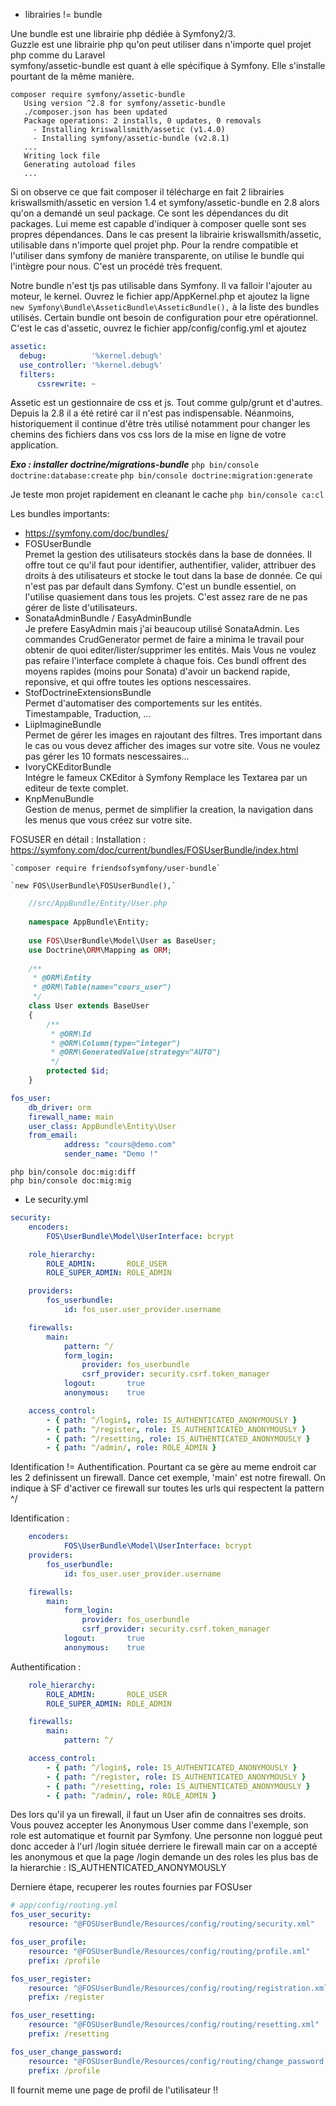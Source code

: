 - librairies != bundle  

 Une bundle est une librairie php dédiée à Symfony2/3.  
 Guzzle est une librairie php qu'on peut utiliser dans n'importe quel projet php comme du Laravel  
 symfony/assetic-bundle est quant à elle spécifique à Symfony. Elle s'installe pourtant de la même manière.
 ```
composer require symfony/assetic-bundle
    Using version ^2.8 for symfony/assetic-bundle
    ./composer.json has been updated
    Package operations: 2 installs, 0 updates, 0 removals
      - Installing kriswallsmith/assetic (v1.4.0) 
      - Installing symfony/assetic-bundle (v2.8.1) 
    ...
    Writing lock file
    Generating autoload files
    ...
```
 Si on observe ce que fait composer il télécharge en fait 2 librairies kriswallsmith/assetic en version 1.4 et symfony/assetic-bundle en 2.8 alors qu'on a demandé un seul package.
 Ce sont les dépendances du dit packages. Lui meme est capable d'indiquer à composer quelle sont ses propres dépendances. Dans le cas present la librairie kriswallsmith/assetic, utilisable dans n'importe quel projet php. Pour la rendre compatible et l'utiliser dans symfony de manière transparente, on utilise le bundle qui l'intègre pour nous.
 C'est un procédé très frequent.
 
 Notre bundle n'est tjs pas utilisable dans Symfony. Il va falloir l'ajouter au moteur, le kernel.
 Ouvrez le fichier app/AppKernel.php et ajoutez la ligne  `new Symfony\Bundle\AsseticBundle\AsseticBundle(),` à la liste des bundles utilisés.
  Certain bundle ont besoin de configuration pour etre opérationnel. C'est le cas d'assetic, ouvrez le fichier app/config/config.yml et ajoutez
  ```yaml
assetic:
    debug:          '%kernel.debug%'
    use_controller: '%kernel.debug%'
    filters:
        cssrewrite: ~
```
Assetic est un gestionnaire de css et js. Tout comme gulp/grunt et d'autres. Depuis la 2.8 il a été retiré car il n'est pas indispensable. Néanmoins, historiquement il continue d'être très utilisé notamment pour changer les chemins des fichiers dans vos css lors de la mise en ligne de votre application. 

**_Exo : installer doctrine/migrations-bundle_**
`php bin/console doctrine:database:create`
`php bin/console doctrine:migration:generate`

Je teste mon projet rapidement en cleanant le cache
`php bin/console ca:cl`

Les bundles importants: 
- https://symfony.com/doc/bundles/
- FOSUserBundle  
  Premet la gestion des utilisateurs stockés dans la base de données. Il offre tout ce qu'il faut pour identifier, authentifier, valider, attribuer des droits à des utilisateurs et stocke le tout dans la base de donnée. Ce qui n'est pas par default dans Symfony.
  C'est un bundle essentiel, on l'utilise quasiement dans tous les projets. C'est assez rare de ne pas gérer de liste d'utilisateurs.
- SonataAdminBundle / EasyAdminBundle  
  Je prefere EasyAdmin mais j'ai beaucoup utilisé SonataAdmin. Les commandes CrudGenerator permet de faire a minima le travail pour obtenir de quoi editer/lister/supprimer les entités. Mais Vous ne voulez pas refaire l'interface complete à chaque fois. Ces bundl offrent des moyens rapides (moins pour Sonata) d'avoir un backend rapide, reponsive, et qui offre toutes les options nescessaires. 
- StofDoctrineExtensionsBundle  
  Permet d'automatiser des comportements sur les entités. Timestampable, Traduction, ...
- LiipImagineBundle  
  Permet de gérer les images en rajoutant des filtres. Tres important dans le cas ou vous devez afficher des images sur votre site. Vous ne voulez pas gérer les 10 formats nescessaires...
- IvoryCKEditorBundle  	
  Intégre le fameux CKEditor à Symfony
  Remplace les Textarea par un editeur de texte complet.
- KnpMenuBundle  
  Gestion de menus, permet de simplifier la creation, la navigation dans les menus que vous créez sur votre site.
  
  
FOSUSER en détail :
    Installation : 
    https://symfony.com/doc/current/bundles/FOSUserBundle/index.html  
    
    `composer require friendsofsymfony/user-bundle`  
    
    `new FOS\UserBundle\FOSUserBundle(),`  
```php
    //src/AppBundle/Entity/User.php
    
    namespace AppBundle\Entity;
    
    use FOS\UserBundle\Model\User as BaseUser;
    use Doctrine\ORM\Mapping as ORM;
    
    /**
     * @ORM\Entity
     * @ORM\Table(name="cours_user")
     */
    class User extends BaseUser
    {
        /**
         * @ORM\Id
         * @ORM\Column(type="integer")
         * @ORM\GeneratedValue(strategy="AUTO")
         */
        protected $id;
    }
```
```yaml
fos_user:
    db_driver: orm
    firewall_name: main
    user_class: AppBundle\Entity\User
    from_email:
            address: "cours@demo.com"
            sender_name: "Demo !"
```
`php bin/console doc:mig:diff`    
`php bin/console doc:mig:mig`  
 
- Le security.yml
```yaml
security:
    encoders:
        FOS\UserBundle\Model\UserInterface: bcrypt

    role_hierarchy:
        ROLE_ADMIN:       ROLE_USER
        ROLE_SUPER_ADMIN: ROLE_ADMIN

    providers:
        fos_userbundle:
            id: fos_user.user_provider.username

    firewalls:
        main:
            pattern: ^/
            form_login:
                provider: fos_userbundle
                csrf_provider: security.csrf.token_manager
            logout:       true
            anonymous:    true

    access_control:
        - { path: ^/login$, role: IS_AUTHENTICATED_ANONYMOUSLY }
        - { path: ^/register, role: IS_AUTHENTICATED_ANONYMOUSLY }
        - { path: ^/resetting, role: IS_AUTHENTICATED_ANONYMOUSLY }
        - { path: ^/admin/, role: ROLE_ADMIN }
````
Identification != Authentification. Pourtant ca se gère au meme endroit car les 2 definissent un firewall.
Dance cet exemple, 'main' est notre firewall. On indique à SF d'activer ce firewall sur toutes les urls qui respectent la pattern ^/

Identification :
```yaml
    encoders:
            FOS\UserBundle\Model\UserInterface: bcrypt
    providers:
        fos_userbundle:
            id: fos_user.user_provider.username

    firewalls:
        main:
            form_login:
                provider: fos_userbundle
                csrf_provider: security.csrf.token_manager
            logout:       true
            anonymous:    true
```
Authentification :
```yaml
    role_hierarchy:
        ROLE_ADMIN:       ROLE_USER
        ROLE_SUPER_ADMIN: ROLE_ADMIN

    firewalls:
        main:
            pattern: ^/                

    access_control:
        - { path: ^/login$, role: IS_AUTHENTICATED_ANONYMOUSLY }
        - { path: ^/register, role: IS_AUTHENTICATED_ANONYMOUSLY }
        - { path: ^/resetting, role: IS_AUTHENTICATED_ANONYMOUSLY }
        - { path: ^/admin/, role: ROLE_ADMIN }
```
Des lors qu'il ya un firewall, il faut un User afin de connaitres ses droits.
Vous pouvez accepter les Anonymous User comme dans l'exemple, son role est automatique et fournit par Symfony.
Une personne non loggué peut donc acceder à l'url /login située derriere le firewall main car on a accepté les anonymous et que la page /login demande un des roles les plus bas de la hierarchie : IS_AUTHENTICATED_ANONYMOUSLY

Derniere étape, recuperer les routes fournies par FOSUser
```yaml
# app/config/routing.yml
fos_user_security:
    resource: "@FOSUserBundle/Resources/config/routing/security.xml"

fos_user_profile:
    resource: "@FOSUserBundle/Resources/config/routing/profile.xml"
    prefix: /profile

fos_user_register:
    resource: "@FOSUserBundle/Resources/config/routing/registration.xml"
    prefix: /register

fos_user_resetting:
    resource: "@FOSUserBundle/Resources/config/routing/resetting.xml"
    prefix: /resetting

fos_user_change_password:
    resource: "@FOSUserBundle/Resources/config/routing/change_password.xml"
    prefix: /profile
```
Il fournit meme une page de profil de l'utilisateur !!